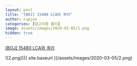 ```yaml
---
layout: post
title: "[BOJ] 15480 LCA와 쿼리"
author: cupjoo
categories: [알고리즘 풀이]
image: assets/images/2020-03-05/1.png
hidden: true
---
```


[[BOJ] 15480 LCA와 쿼리](https://www.acmicpc.net/problem/15480)

![2.png]({{ site.baseurl }}/assets/images/2020-03-05/2.png)